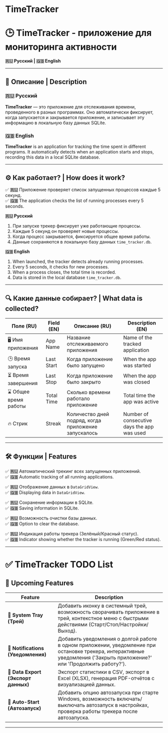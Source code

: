 # TimeTracker

# 🕒 TimeTracker - приложение для мониторинга активности
**🇷🇺 Русский | 🇬🇧 English**

---

## 📌 Описание | Description
### 🇷🇺 Русский
**TimeTracker** — это приложение для отслеживания времени, проведенного в разных программах. Оно автоматически фиксирует, когда запускается и закрывается приложение, и записывает эту информацию в локальную базу данных SQLite.

### 🇬🇧 English
**TimeTracker** is an application for tracking the time spent in different programs. It automatically detects when an application starts and stops, recording this data in a local SQLite database.

---

## ⚙️ Как работает? | How does it work?
✅ **🇷🇺** Приложение проверяет список запущенных процессов каждые 5 секунд.  
✅ **🇬🇧** The application checks the list of running processes every 5 seconds.  

**🇷🇺 Русский**  
1. При запуске трекер фиксирует уже работающие процессы.  
2. Каждые 5 секунд он проверяет новые процессы.  
3. Когда процесс закрывается, фиксируется общее время работы.  
4. Данные сохраняются в локальную базу данных `time_tracker.db`.  

**🇬🇧 English**  
1. When launched, the tracker detects already running processes.  
2. Every 5 seconds, it checks for new processes.  
3. When a process closes, the total time is recorded.  
4. Data is stored in the local database `time_tracker.db`.  

---

## 🔍 Какие данные собирает? | What data is collected?
| Поле (RU) | Field (EN) | Описание (RU) | Description (EN) |
|-----------|-----------|---------------|---------------|
| 🖥️ Имя приложения | App Name | Название отслеживаемого приложения | Name of the tracked application |
| 🕒 Время запуска | Last Start | Когда приложение было запущено | When the app was started |
| ⏳ Время завершения | Last Stop | Когда приложение было закрыто | When the app was closed |
| ⌛ Общее время работы | Total Time | Сколько времени работало приложение | Total time the app was active |
| 🔥 Стрик | Streak | Количество дней подряд, когда приложение запускалось | Number of consecutive days the app was used |

---

## 🛠 Функции | Features
✅ **🇷🇺** Автоматический трекинг всех запущенных приложений.  
✅ **🇬🇧** Automatic tracking of all running applications.  

✅ **🇷🇺** Отображение данных в `DataGridView`.  
✅ **🇬🇧** Displaying data in `DataGridView`.  

✅ **🇷🇺** Сохранение информации в SQLite.  
✅ **🇬🇧** Saving information in SQLite.  

✅ **🇷🇺** Возможность очистки базы данных.  
✅ **🇬🇧** Option to clear the database.  

✅ **🇷🇺** Индикация работы трекера (Зелёный/Красный статус).  
✅ **🇬🇧** Indicator showing whether the tracker is running (Green/Red status).  

---

# ✅ TimeTracker TODO List

## 🚀 Upcoming Features

| Feature | Description |
|---------|------------|
| **📌 System Tray (Трей)** | Добавить иконку в системный трей, возможность сворачивать приложение в трей, контекстное меню с быстрыми действиями (Старт/Стоп/Настройки/Выход). |
| **🔔 Notifications (Уведомления)** | Добавить уведомления о долгой работе в одном приложении, уведомление при остановке трекера, интерактивные уведомления ('Закрыть приложение?' или 'Продолжить работу?'). |
| **📂 Data Export (Экспорт данных)** | Экспорт статистики в CSV, экспорт в Excel (XLSX), генерация PDF-отчётов с визуализацией данных. |
| **🔄 Auto-Start (Автозапуск)** | Добавить опцию автозапуска при старте Windows, возможность включать/выключать автозапуск в настройках, проверка работы трекера после автозапуска. |

---
